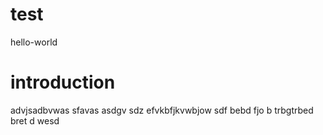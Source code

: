 # test
hello-world

# introduction
advjsadbvwas
sfavas
asdgv
sdz
 efvkbfjkvwbjow 
 sdf bebd fjo b
  trbgtrbed bret
  d wesd

